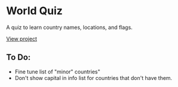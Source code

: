 # World Quiz

A quiz to learn country names, locations, and flags.

<a href="https://updownupdown.github.io/world-quiz" target="_blank" rel="noreferrer">View project</a>

## To Do:

- Fine tune list of "minor" countries"
- Don't show capital in info list for countries that don't have them.
